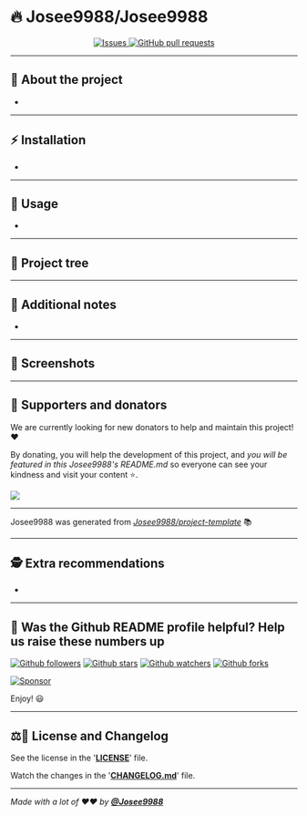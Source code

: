 <!-- markdownlint-disable MD032 MD033-->
<!-- Write your README.md file. Build something amazing! This README.md template can guide you to build your project documentation, but feel free to modify it as you wish 🥰 -->
# 🔥 **Josee9988/Josee9988**

<div align="center">
  <a href="https://github.com/Josee9988/Josee9988/issues">
    <img alt="Issues" src="https://img.shields.io/github/issues/Josee9988/Josee9988?color=0088ff&style=for-the-badge&logo=github"/>
  </a>
  <a href="https://github.com/Josee9988/Josee9988/pulls">
    <img alt="GitHub pull requests" src="https://img.shields.io/github/issues-pr/Josee9988/Josee9988?color=0088ff&style=for-the-badge&logo=github"/>
  </a>
</div>

---

## 🤔 **About the project**

* <!-- ... [WHY DID YOU CREATED THIS PROJECT?, MOTIVATION, PURPOSE, DESCRIPTION, OBJECTIVES, etc] -->

---

## ⚡ **Installation**

* <!-- ... [SHOW HOW YOUR PROJECT IS INSTALLED] -->

---

## 🚀 **Usage**

* <!-- ... [SHOW HOW YOUR PROJECT IS USED] -->

---

## 🌲 **Project tree**

<!-- ... [SHOW YOUR PROJECT TREE HERE IF USEFUL] -->

---

## 📝 **Additional notes**

* <!-- ... [ADD ADDITIONAL NOTES] -->

---

## 📸 **Screenshots**

<!-- ... [SOME DESCRIPTIVE IMAGES] -->

---

## 🍰 **Supporters and donators**

We are currently looking for new donators to help and maintain this project! ❤️

By donating, you will help the development of this project, and *you will be featured in this Josee9988's README.md* so everyone can see your kindness and visit your content ⭐.

<a href="https://github.com/sponsors/Josee9988"> <!-- MODIFY THIS LINK TO YOUR MAIN DONATING SITE IF YOU ARE NOT IN THE GITHUB SPONSORS PROGRAM -->
  <img src="https://img.shields.io/badge/Sponsor-Josee9988/Josee9988-blue?logo=github-sponsors&style=for-the-badge&color=red">
</a>

<!-- LINK TO YOUR DONATING PAGES HERE -->

---

Josee9988 was generated from *[Josee9988/project-template](https://github.com/Josee9988/project-template)* 📚

---

## 🕵️ Extra recommendations

* <!-- If you recommend installing anything special, or if you recommend using X thing for the good use of your project...-->

---

## 🎉 Was the Github README profile helpful? Help us raise these numbers up

[![Github followers](https://img.shields.io/github/followers/Josee9988.svg?style=social)](https://github.com/Josee9988)
[![Github stars](https://img.shields.io/github/stars/Josee9988/Josee9988.svg?style=social)](https://github.com/Josee9988/Josee9988/stargazers)
[![Github watchers](https://img.shields.io/github/watchers/Josee9988/Josee9988.svg?style=social)](https://github.com/Josee9988/Josee9988/watchers)
[![Github forks](https://img.shields.io/github/forks/Josee9988/Josee9988.svg?style=social)](https://github.com/Josee9988/Josee9988/network/members)
<!-- MODIFY THIS LINK TO YOUR MAIN DONATING SITE IF YOU ARE NOT IN THE GITHUB SPONSORS PROGRAM -->
[![Sponsor](https://img.shields.io/static/v1?label=Sponsor&message=%E2%9D%A4&logo=github-sponsors&color=red&style=social)](https://github.com/sponsors/Josee9988)

Enjoy! 😃

---

## ⚖️📝 **License and Changelog**

See the license in the '**[LICENSE](LICENSE)**' file.

Watch the changes in the '**[CHANGELOG.md](CHANGELOG.md)**' file.

---

_Made with a lot of ❤️❤️ by **[@Josee9988](https://github.com/Josee9988)**_
